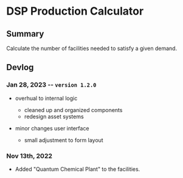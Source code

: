 # DSP Production Calculator

## Summary

Calculate the number of facilities needed to satisfy a given demand.

## Devlog

### Jan 28, 2023 -- `version 1.2.0`

- overhual to internal logic
    - cleaned up and organized components
    - redesign asset systems

- minor changes user interface
    - small adjustment to form layout


### Nov 13th, 2022

- Added "Quantum Chemical Plant" to the facilities.